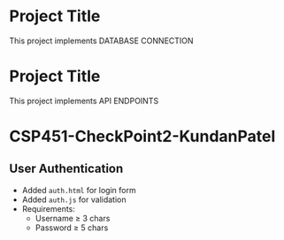 
# Project Title
This project implements DATABASE CONNECTION

# Project Title
This project implements API ENDPOINTS

# CSP451-CheckPoint2-KundanPatel

## User Authentication
- Added `auth.html` for login form
- Added `auth.js` for validation
- Requirements:
  - Username ≥ 3 chars
  - Password ≥ 5 chars
